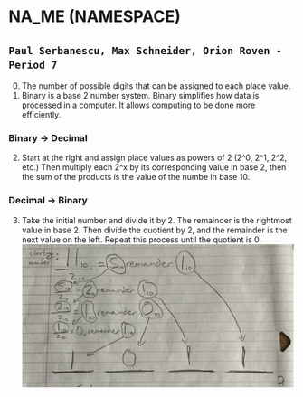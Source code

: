 # NA_ME (NAMESPACE)
## `Paul Serbanescu, Max Schneider, Orion Roven - Period 7`
0. The number of possible digits that can be assigned to each place value.
1. Binary is a base 2 number system. Binary simplifies how data is processed in a computer. It allows computing to be done more efficiently.
### Binary -> Decimal
2. Start at the right and assign place values as powers of 2 (2^0, 2^1, 2^2, etc.) Then multiply each 2^x by its corresponding value in base 2, then the sum of the products is the value of the numbe in base 10.
### Decimal -> Binary
3. Take the initial number and divide it by 2. The remainder is the rightmost value in base 2. Then divide the quotient by 2, and the remainder is the next value on the left. Repeat this process until the quotient is 0.
![Decimal to Binary](https://github.com/pserb/APCS/blob/main/basedNum/dectobin.jpeg?raw=true)
